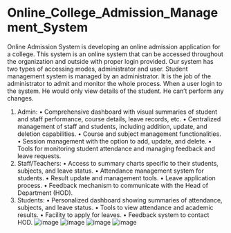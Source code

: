 # Online_College_Admission_Management_System
Online Admission System is developing an online admission application for a
college. This system is an online system that can be accessed throughout the organization
and outside with proper login provided. Our system has two types of accessing modes,
administrator and user. Student management system is managed by an administrator. It is
the job of the administrator to admit and monitor the whole process. When a user login to
the system. He would only view details of the student. He can’t perform any changes.
1.	Admin:
•	Comprehensive dashboard with visual summaries of student and staff performance, course details, leave records, etc.
•	Centralized management of staff and students, including addition, update, and deletion capabilities.
•	Course and subject management functionalities.
•	Session management with the option to add, update, and delete.
•	Tools for monitoring student attendance and managing feedback and leave requests.
2.	Staff/Teachers:
•	Access to summary charts specific to their students, subjects, and leave status.
•	Attendance management system for students.
•	Result update and management tools.
•	Leave application process.
•	Feedback mechanism to communicate with the Head of Department (HOD).
3.	Students:
•	Personalized dashboard showing summaries of attendance, subjects, and leave status.
•	Tools to view attendance and academic results.
•	Facility to apply for leaves.
•	Feedback system to contact HOD.
![image](https://github.com/user-attachments/assets/28a91d2d-68b6-4acc-af52-180c4bf32319)
![image](https://github.com/user-attachments/assets/501fb1ab-ec46-46e2-9d5d-8948d159e32f)
![image](https://github.com/user-attachments/assets/256e6f2a-8f41-4c9c-8ec0-eb80ec866fa1)
![image](https://github.com/user-attachments/assets/23021fa1-5f55-425a-9217-c7336b690221)
